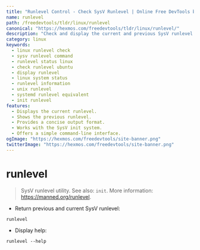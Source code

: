 ```yaml
---
title: "Runlevel Control - Check SysV Runlevel | Online Free DevTools by Hexmos"
name: runlevel
path: /freedevtools/tldr/linux/runlevel
canonical: "https://hexmos.com/freedevtools/tldr/linux/runlevel/"
description: "Check and display the current and previous SysV runlevel with the runlevel command.  Get instant insights into your system's runlevel status. Free online tool, no registration required."
category: linux
keywords:
  - linux runlevel check
  - sysv runlevel command
  - runlevel status linux
  - check runlevel ubuntu
  - display runlevel
  - linux system status
  - runlevel information
  - unix runlevel
  - systemd runlevel equivalent
  - init runlevel
features:
  - Displays the current runlevel.
  - Shows the previous runlevel.
  - Provides a concise output format.
  - Works with the SysV init system.
  - Offers a simple command-line interface.
ogImage: "https://hexmos.com/freedevtools/site-banner.png"
twitterImage: "https://hexmos.com/freedevtools/site-banner.png"
---
```


# runlevel

> SysV runlevel utility.
> See also: `init`.
> More information: <https://manned.org/runlevel>.

- Return previous and current SysV runlevel:

`runlevel`

- Display help:

`runlevel --help`
